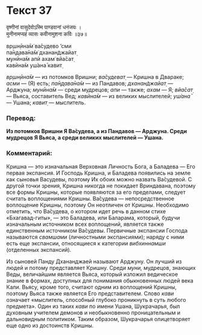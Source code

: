 # Текст 37

वृष्णीनां वासुदेवोऽस्मि पाण्डवानां धनंजयः ।  
मुनीनामप्यहं व्यासः कवीनामुशना कविः ॥३७॥

вр̣шн̣ӣна̄м̇ ва̄судево ’сми  
па̄н̣д̣ава̄на̄м̇ дханан̃джайат̣  
мунӣна̄м апй ахам̇ вйа̄сат̣  
кавӣна̄м уш́ана̄ кавит̣

_вр̣шн̣ӣна̄м_ — из потомков Вришни; _ва̄судеват̣_ — Кришна в Двараке; _асми_ — (Я) есть; _па̄н̣д̣ава̄на̄м_ — из Пандавов; _дханан̃джайат̣_ — Арджуна; _мунӣна̄м_ — среди мудрецов; _апи_ — также; _ахам_ — Я; _вйа̄сат̣_ — Вьяса, составитель Вед; _кавӣна̄м_ — из великих мыслителей; _уш́ана̄_ — Ушана; _кавит̣_ — мыслитель.

### Перевод:

**Из потомков Вришни Я Ва̄судева, а из Пандавов — Арджуна. Среди мудрецов Я Вьяса, а среди великих мыслителей — Ушана.**

### Комментарий:

Кришна — это изначальная Верховная Личность Бога, а Баладева — Его первая экспансия. И Господь Кришна, и Баладева появились на земле как сыновья Васудевы, поэтому Их обоих можно назвать Ва̄судевой. С другой точки зрения, Кришна никогда не покидает Вриндавана, поэтому все формы Кришны, которые появляются за его пределами, следует считать воплощениями Кришны. Ва̄судева — непосредственное воплощение Кришны, поэтому Он неотличен от Кришны. Необходимо отметить, что Ва̄судева, о котором идет речь в данном стихе «Бхагавад-гиты», — это Баладева, или Баларама, который, будучи изначальным источником всех воплощений, является также единственным источником Ва̄судевы. Первичные экспансии Господа называются _свамшами_ (личностными экспансиями); наряду с ними есть еще экспансии, относящиеся к категории _вибхиннамши_ (отделенных экспансий).

Из сыновей Панду Дхананджаей называют Арджуну. Он лучший из людей и потому представляет Кришну. Среди _муни,_ мудрецов, знающих Веды, величайшим является Вьяса, который изложил ведическое знание в формах, доступных для понимания обыкновенных людей века Кали. Вьясу, кроме того, считают одним из воплощений Кришны, поэтому Вьяса также является Его представителем. Слово _кави_ означает «мыслитель, способный глубоко проникнуть в суть любого предмета». Один из таких _кави_ по имени Ушана, Шукрачарья, был духовным учителем демонов и необыкновенно проницательным и дальновидным политиком. Таким образом, Шукрачарья олицетворяет еще одно из достоинств Кришны.